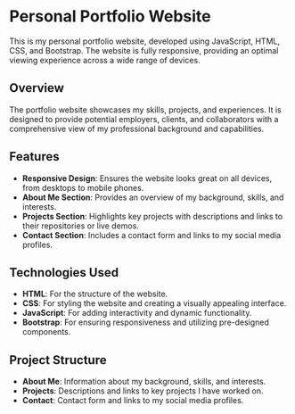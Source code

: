 # Personal Portfolio Website

This is my personal portfolio website, developed using JavaScript, HTML, CSS, and Bootstrap. The website is fully responsive, providing an optimal viewing experience across a wide range of devices.

## Overview

The portfolio website showcases my skills, projects, and experiences. It is designed to provide potential employers, clients, and collaborators with a comprehensive view of my professional background and capabilities.

## Features

- **Responsive Design**: Ensures the website looks great on all devices, from desktops to mobile phones.
- **About Me Section**: Provides an overview of my background, skills, and interests.
- **Projects Section**: Highlights key projects with descriptions and links to their repositories or live demos.
- **Contact Section**: Includes a contact form and links to my social media profiles.

## Technologies Used

- **HTML**: For the structure of the website.
- **CSS**: For styling the website and creating a visually appealing interface.
- **JavaScript**: For adding interactivity and dynamic functionality.
- **Bootstrap**: For ensuring responsiveness and utilizing pre-designed components.

## Project Structure

- **About Me**: Information about my background, skills, and interests.
- **Projects**: Descriptions and links to key projects I have worked on.
- **Contact**: Contact form and links to my social media profiles.

